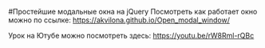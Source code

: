 #Простейшие модальные окна на jQuery
Посмотреть как работает окно можно по ссылке:
https://akvilona.github.io/Open_modal_window/

Урок на Ютубе можно посмотреть здесь:
https://youtu.be/rW8Rml-rQBc

